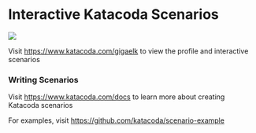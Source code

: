 # Interactive Katacoda Scenarios

[![](http://shields.katacoda.com/katacoda/gigaelk/count.svg)](https://www.katacoda.com/gigaelk "Get your profile on Katacoda.com")

Visit https://www.katacoda.com/gigaelk to view the profile and interactive scenarios

### Writing Scenarios
Visit https://www.katacoda.com/docs to learn more about creating Katacoda scenarios

For examples, visit https://github.com/katacoda/scenario-example
